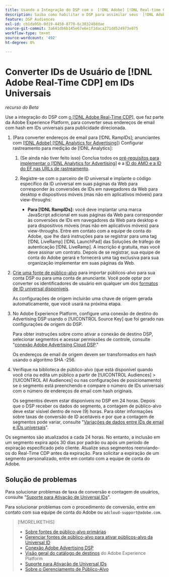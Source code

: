 ```yaml
---
title: Usando a Integração do DSP com o  [!DNL Adobe] [!DNL Real-time CDP]
description: Saiba como habilitar o DSP para assimilar seus  [!DNL Adobe] [!DNL Real-time CDP] segmentos primários.
feature: DSP Audiences
exl-id: cb1da95b-0d19-4450-8770-6c383248ddae
source-git-commit: 3a641db6b145e67e6e1f1daca271dd524973e075
workflow-type: tm+mt
source-wordcount: '492'
ht-degree: 0%

---
```


# Converter IDs de Usuário de [!DNL Adobe Real-Time CDP] em IDs Universais

*recurso do Beta*

Use a integração do DSP com [o [!DNL Adobe Real-Time CDP]](https://experienceleague.adobe.com/docs/experience-platform/rtcdp/overview.html?lang=pt-BR), que faz parte da Adobe Experience Platform, para converter seus endereços de email com hash em IDs universais para publicidade direcionada.

1. (Para converter endereços de email para [!DNL RampIDs]<!-- or [!DNL ID5] IDs -->; anunciantes com [[!DNL Adobe] [!DNL Analytics for Advertising]](/help/integrations/analytics/overview.md)) Configurar rastreamento para medição de [!DNL Analytics]:

   1. (Se ainda não tiver feito isso) Conclua todos os [pré-requisitos para implementar o [!DNL Analytics for Advertising]](/help/integrations/analytics/prerequisites.md) e a [ID do AMO e a ID do EF nas URLs de rastreamento](/help/integrations/analytics/ids.md).

   1. Registre-se com o parceiro de ID universal e implante o código específico da ID universal em suas páginas da Web para corresponder às conversões de IDs em navegadores da Web para desktop e dispositivos móveis (mas não em aplicativos móveis) para view-throughs:

      * **Para [!DNL RampIDs]:** você deve implantar uma marca JavaScript adicional em suas páginas da Web para corresponder às conversões de IDs em navegadores da Web para desktop e para dispositivos móveis (mas não em aplicativos móveis) para view-throughs. Entre em contato com a equipe de conta do Adobe, que lhe dará instruções para se registrar para uma tag [!DNL LiveRamp] [!DNL LaunchPad] das Soluções de tráfego de autenticação [!DNL LiveRamp]. A inscrição é gratuita, mas você deve assinar um contrato. Depois de se registrar, sua equipe de conta do Adobe gerará e fornecerá uma tag exclusiva para sua organização implementar em suas páginas da Web.

1. [Crie uma fonte de público-alvo](source-manage.md) para importar públicos-alvo para sua conta DSP ou para uma conta de anunciante. Você pode optar por converter os identificadores de usuário em qualquer um dos [formatos de ID universal disponíveis](source-about.md).

   As configurações de origem incluirão uma chave de origem gerada automaticamente, que você usará na próxima etapa.

1. No Adobe Experience Platform, configure uma conexão de destino do Advertising DSP usando o [!UICONTROL Source Key] que foi gerado nas configurações de origem do DSP.

   Para obter instruções sobre como ativar a conexão de destino DSP, selecionar segmentos e acessar permissões de controle, consulte &quot;[conexão Adobe Advertising Cloud DSP](https://experienceleague.adobe.com/docs/experience-platform/destinations/catalog/advertising/adobe-advertising-cloud-connection.html).&quot;

   Os endereços de email de origem devem ser transformados em hash usando o algoritmo SHA -256.

1. Verifique na biblioteca de público-alvo (que está disponível quando você cria ou edita um público a partir de [!UICONTROL Audiences] > [!UICONTROL All Audiences] ou nas configurações de posicionamento) se o segmento está preenchendo e compare o número de IDs universais com o número de endereços de email com hash originais.

   Os segmentos devem estar disponíveis no DSP em 24 horas. Depois que o DSP receber os dados do segmento, a contagem de público-alvo deve estar visível dentro de nove (9) horas. Para obter informações sobre taxas de conversão de ID aceitáveis e por que a contagem de segmentos pode variar, consulte &quot;[Variações de dados entre IDs de email e IDs universais](#universal-ids-data-variances)&quot;.

Os segmentos são atualizados a cada 24 horas. No entanto, a inclusão em um segmento expira após 30 dias por padrão ou após um período de expiração especificado pelo cliente. Atualize seus segmentos reenviando-os do Real-Time CDP antes da expiração. Para solicitar a expiração de um segmento personalizado, entre em contato com a equipe de conta do Adobe.

## Solução de problemas

Para solucionar problemas de taxa de conversão e contagem de usuários, consulte &quot;[Suporte para Ativação de Universal IDs](/help/dsp/audiences/universal-ids.md)&quot;.

Para solucionar problemas com o procedimento de conversão, entre em contato com sua equipe de conta do Adobe ou `adcloud-support@adobe.com`.

>[!MORELIKETHIS]
>
>* [Sobre fontes de público-alvo primárias](/help/dsp/audiences/sources/source-about.md)
>* [Gerenciar fontes de público-alvo para ativar públicos-alvo da Universal ID](source-manage.md)
>* [Conexão Adobe Advertising DSP](https://experienceleague.adobe.com/docs/experience-platform/destinations/catalog/advertising/adobe-advertising-cloud-connection.html)
>* [Visão geral do catálogo de destinos](https://experienceleague.adobe.com/docs/experience-platform/destinations/catalog/overview.html) do Adobe Experience Platform
>* [Suporte para Ativação de Universal IDs](/help/dsp/audiences/universal-ids.md)
>* [Sobre o Gerenciamento de Público-Alvo](/help/dsp/audiences/audience-about.md)
